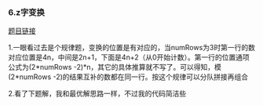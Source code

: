 ### 6.z字变换

[题目链接](https://leetcode-cn.com/problems/zigzag-conversion/)

1.一眼看过去是个规律题，变换的位置是有对应的，当numRows为3时第一行的数对应位置是4n，中间是2n+1，下面是4n+2（从0开始计数）。第一行的位置通项公式为(2\*numRows -2)\*n，其它的具体推算就不写了。可以得知，模(2\*numRows -2)的结果互补的数都在同一行。按这个规律可以分队拼接再组合

2.看了下题解，我和最优解思路一样，不过我的代码简洁些